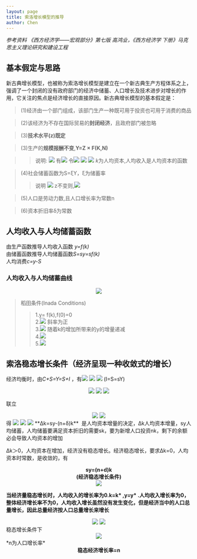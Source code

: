 ```yaml
---
layout: page
title: 索洛增长模型的推导
author: Chen
---
```

*参考资料 《西方经济学——宏观部分》第七版 高鸿业，《西方经济学 下册》马克思主义理论研究和建设工程*

## 基本假定与思路
新古典增长模型，也被称为索洛增长模型是建立在一个新古典生产方程体系之上，强调了一个封闭的没有政府部门的经济中储蓄、人口增长及技术进步对增长的作用，它关注的焦点是经济增长的直接原因。新古典增长模型的基本假定是：
> (1)经济由一个部门组成，该部门生产一种既可用于投资也可用于消费的商品

> (2)该经济为不存在国际贸易的**封闭经济**，且政府部门被忽略

> (3)**技术水平(z)既定**

> (3)生产的**规模报酬不变**,**Y=Z × F(K,N)**

>>说明: 
>> <img src="http://latex.codecogs.com/gif.latex?Y=Z\cdot F(K,N)"> 
>> 有<img src="http://latex.codecogs.com/gif.latex?aY=Z\cdot F(aK,aN)"> 令<img src="http://latex.codecogs.com/gif.latex?a=\frac{1}{N}"> 
>> <img src="http://latex.codecogs.com/gif.latex?Y\cdot \frac{1}{N}=Z\cdot F(K\cdot \frac{1}{N},N\cdot \frac{1}{N})"> 
>> <img src="http://latex.codecogs.com/gif.latex?y=z\cdot f(k,1)=zf(k)"> *k*为人均资本,人均收入是人均资本的函数

> (4)社会储蓄函数为S=ξY，ξ为储蓄率
>> 说明
>> <img src="http://latex.codecogs.com/gif.latex?s=\xi \cdot y=\xi \cdot zf(k)"> 
>> z不变则,<img src="http://latex.codecogs.com/gif.latex?\xi \cdot zf(k)=\xi \cdot f(k)"> 

>(5)人口是劳动力数,且人口增长率为常数n

>(6)资本折旧率δ为常数

## 人均收入与人均储蓄函数
由生产函数推导人均收入函数 *y=f(k)*<br>
由储蓄函数推导人均储蓄函数*S=sy=sf(k)*<br>
人均消费*c=y-S*<br>

### 人均收入与人均储蓄曲线

<center>
    <img src="http://chenxiaolong2019.github.io/ed/document/image/人均收入和人均储蓄曲线.png" style="zoom:100%"> 
</center>

> 稻田条件(Inada Conditions)<br>
>> 1.y= f(k),f(0)=0 <br>
>> 2.<img src="http://latex.codecogs.com/gif.latex?\dot{f}(k)>0"> 斜率为正<br>
>> 3.<img src="http://latex.codecogs.com/gif.latex?f\ddot (k)<0"> 随着k的增加所带来的y的增量递减<br>
>> 4.<img src="http://latex.codecogs.com/gif.latex?\lim_{k \to 0}{\dot{f}(k)=\infty }"> <br>
>> 5.<img src="http://latex.codecogs.com/gif.latex?\lim_{k \to \infty}{\dot{f}(k)=0 }"> 

## 索洛稳态增长条件（经济呈现一种收敛式的增长）
经济均衡时，由*C+S=Y=S+I* ，有<img src="http://latex.codecogs.com/gif.latex?I=S"> 
<img src="http://latex.codecogs.com/gif.latex?I=\Delta K+\delta K"> 
<img src="http://latex.codecogs.com/gif.latex?\Delta K=I=\delta K=sY-\delta K"> (I=S=sY)

<center>
    <img src="http://latex.codecogs.com/gif.latex?\frac{\Delta K}{N}=s\cdot \frac{Y}{N}-\delta \cdot \frac{K}{N}=sy-\delta k"> 
    <img src="http://latex.codecogs.com/gif.latex?\dot{k} = \dot{(\frac{K}{N})} =\dot{K} - \dot{N} =\frac{\delta K}{N}- \frac{\delta N}{N}"> 
    <img src="http://latex.codecogs.com/gif.latex?\frac{\Delta K}{N}=\frac{\Delta k}{k}\cdot \frac{K}{N}+n\cdot \frac{K}{N}=\Delta k+nk"> 
</center>

联立
<center>
    <img src="http://latex.codecogs.com/gif.latex?\frac{\Delta K}{N}=s\cdot \frac{Y}{N}-\delta \cdot \frac{K}{N}=sy-\delta k">
    <img src="http://latex.codecogs.com/gif.latex?\frac{\Delta K}{N}=\frac{\Delta k}{k}\cdot \frac{K}{N}+n\cdot \frac{K}{N}=\Delta k+nk"> 
</center>
得

<img src="http://latex.codecogs.com/gif.latex?\Delta k=sy-(n+\delta )k">
<img src="http://latex.codecogs.com/gif.latex?\Delta k=0">
<img src="http://latex.codecogs.com/gif.latex?sy=(n+\delta )k">
**Δk=sy-(n+δ)k** &#160;是人均资本增量的决定，Δk人均资本增量，sy人均储蓄，人均储蓄要满足资本折旧的需要sk，要为新增人口投资nk，剩下的余额必会导致人均资本的增加

Δk＞0，人均资本在增加，经济没有稳态增长。经济稳态增长，要求Δk=0，人均资本时常数，是收敛的，有<br>
<center><b>sy=(n+d)k<br>(经济稳态增长条件)</b></center>
<center>
   <img src="http://chenxiaolong2019.github.io/ed/document/image/索洛模型.png" style="zoom:100%"> 
</center>

<b>当经济量稳态增长时，人均收入的增长率为0.k=k\* ,y=y\* .人均收入增长率为0，整体经济增长率不为0，人均收入增长虽然没有发生变化，但是经济当中的人口总量增长，因此总量经济按人口总量增长来增长</b>

<center>
<img src="http://latex.codecogs.com/gif.latex?k\Rightarrow k^*">
<img src="http://latex.codecogs.com/gif.latex?y=y^*">
</center>
稳态增长条件下
<center><img src="http://latex.codecogs.com/gif.latex?\frac{\Delta y}{y}=\frac{\Delta K}{K}=\frac{\Delta N}{N}=n"></center>
*n为人口增长率*
<center><b>稳态经济增长率=n</b></center>

